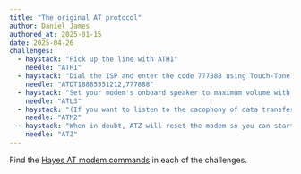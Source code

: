 ```yaml
---
title: "The original AT protocol"
author: Daniel James
authored_at: 2025-01-15
date: 2025-04-26
challenges:
  - haystack: "Pick up the line with ATH1"
    needle: "ATH1"
  - haystack: "Dial the ISP and enter the code 777888 using Touch-Tone with ATDT18885551212,777888"
    needle: "ATDT18885551212,777888"
  - haystack: "Set your modem's onboard speaker to maximum volume with the ATL3 command"
    needle: "ATL3"
  - haystack: "(If you want to listen to the cacophony of data transferring while connected, use ATM2)"
    needle: "ATM2"
  - haystack: "When in doubt, ATZ will reset the modem so you can start again"
    needle: "ATZ"
---
```


Find the [Hayes AT modem commands][wikipedia] in each of the challenges.

[wikipedia]: https://en.wikipedia.org/wiki/Hayes_AT_command_set
